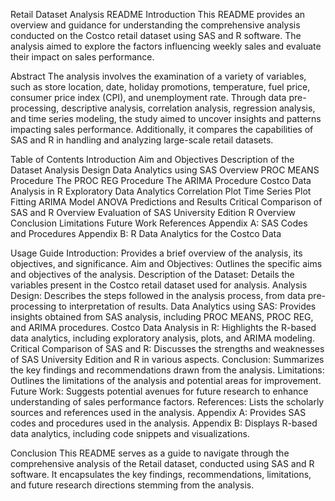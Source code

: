 Retail Dataset Analysis README
Introduction
This README provides an overview and guidance for understanding the comprehensive analysis conducted on the Costco retail dataset using SAS and R software. The analysis aimed to explore the factors influencing weekly sales and evaluate their impact on sales performance.

Abstract
The analysis involves the examination of a variety of variables, such as store location, date, holiday promotions, temperature, fuel price, consumer price index (CPI), and unemployment rate. Through data pre-processing, descriptive analysis, correlation analysis, regression analysis, and time series modeling, the study aimed to uncover insights and patterns impacting sales performance. Additionally, it compares the capabilities of SAS and R in handling and analyzing large-scale retail datasets.

Table of Contents
Introduction
Aim and Objectives
Description of the Dataset
Analysis Design
Data Analytics using SAS
Overview
PROC MEANS Procedure
The PROC REG Procedure
The ARIMA Procedure
Costco Data Analysis in R
Exploratory Data Analytics
Correlation Plot
Time Series Plot
Fitting ARIMA Model
ANOVA Predictions and Results
Critical Comparison of SAS and R
Overview
Evaluation of SAS University Edition
R Overview
Conclusion
Limitations
Future Work
References
Appendix A: SAS Codes and Procedures
Appendix B: R Data Analytics for the Costco Data

Usage Guide
Introduction: Provides a brief overview of the analysis, its objectives, and significance.
Aim and Objectives: Outlines the specific aims and objectives of the analysis.
Description of the Dataset: Details the variables present in the Costco retail dataset used for analysis.
Analysis Design: Describes the steps followed in the analysis process, from data pre-processing to interpretation of results.
Data Analytics using SAS: Provides insights obtained from SAS analysis, including PROC MEANS, PROC REG, and ARIMA procedures.
Costco Data Analysis in R: Highlights the R-based data analytics, including exploratory analysis, plots, and ARIMA modeling.
Critical Comparison of SAS and R: Discusses the strengths and weaknesses of SAS University Edition and R in various aspects.
Conclusion: Summarizes the key findings and recommendations drawn from the analysis.
Limitations: Outlines the limitations of the analysis and potential areas for improvement.
Future Work: Suggests potential avenues for future research to enhance understanding of sales performance factors.
References: Lists the scholarly sources and references used in the analysis.
Appendix A: Provides SAS codes and procedures used in the analysis.
Appendix B: Displays R-based data analytics, including code snippets and visualizations.

Conclusion
This README serves as a guide to navigate through the comprehensive analysis of the Retail dataset, conducted using SAS and R software. It encapsulates the key findings, recommendations, limitations, and future research directions stemming from the analysis.
